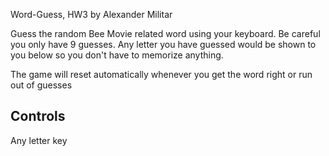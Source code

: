 Word-Guess, HW3
by Alexander Militar

Guess the random Bee Movie related word using your keyboard.
Be careful you only have 9 guesses.
Any letter you have guessed would be shown to you below so you don't have to memorize anything.

The game will reset automatically whenever you get the word right or run out of guesses

Controls
----
Any letter key